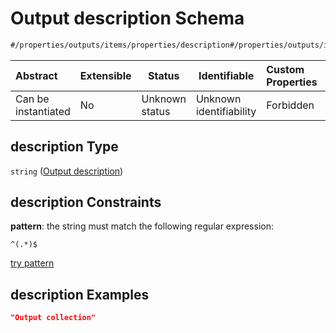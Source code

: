 # Output description Schema

```txt
#/properties/outputs/items/properties/description#/properties/outputs/items/properties/description
```




| Abstract            | Extensible | Status         | Identifiable            | Custom Properties | Additional Properties | Access Restrictions | Defined In                                                            |
| :------------------ | ---------- | -------------- | ----------------------- | :---------------- | --------------------- | ------------------- | --------------------------------------------------------------------- |
| Can be instantiated | No         | Unknown status | Unknown identifiability | Forbidden         | Allowed               | none                | [manifest.schema.json\*](manifest.schema.json "open original schema") |

## description Type

`string` ([Output description](manifest-properties-list-of-outputs-computational-tool-output-properties-output-description.md))

## description Constraints

**pattern**: the string must match the following regular expression: 

```regexp
^(.*)$
```

[try pattern](https://regexr.com/?expression=%5E(.*)%24 "try regular expression with regexr.com")

## description Examples

```json
"Output collection"
```

